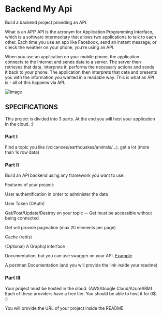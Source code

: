 # Backend My Api
Build a backend project providing an API.

What is an API?
API is the acronym for Application Programming Interface, which is a software intermediary that allows two applications to talk to each other. Each time you use an app like Facebook, send an instant message, or check the weather on your phone, you’re using an API.

When you use an application on your mobile phone, the application connects to the Internet and sends data to a server. The server then retrieves that data, interprets it, performs the necessary actions and sends it back to your phone. The application then interprets that data and presents you with the information you wanted in a readable way. This is what an API is - all of this happens via API.

![image](https://github.com/bahtibek-an/Backend-My-Api/assets/57597976/972bd4d6-8c61-4dae-9bb1-18a5d51a17f8)


## SPECIFICATIONS
This project is divided into 3 parts. At the end you will host your application in the cloud. :)

### Part I
Find a topic you like (volcanoes/earthquakes/animals/...), get a lot (more than 1k row data)

### Part II
Build an API backend using any framework you want to use.

Features of your project:

User authentification in order to administer the data

User Token (OAuth)

Get/Post/Update/Destroy on your topic
-- Get must be accessible without being connected

Get will provide pagination (max 20 elements per page)

Cache (redis)

(Optional) A Graphql interface

Documentation, but you can use swagger on your API. [Example](https://try.gitea.io/api/swagger)

A postman Documentation (and you will provide the link inside your readme)

### Part III
Your project must be hosted in the cloud. (AWS/Google Cloud/Azure/IBM)
Each of these providers have a free tier. You should be able to host it for 0$. :)

You will provide the URL of your project inside the README
